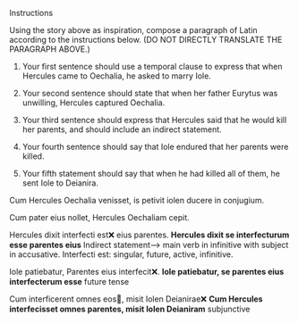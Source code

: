 Instructions

Using the story above as inspiration, compose a paragraph of Latin according to the instructions below. (DO NOT DIRECTLY TRANSLATE THE PARAGRAPH ABOVE.)

1. Your first sentence should use a temporal clause to express that when Hercules came to Oechalia, he asked to marry Iole.

2. Your second sentence should state that when her father Eurytus was unwilling, Hercules captured Oechalia.

3. Your third sentence should express that Hercules said that he would kill her parents, and should include an indirect statement.

4. Your fourth sentence should say that Iole endured that her parents were killed.

5. Your fifth statement should say that when he had killed all of them, he sent Iole to Deianira.

Cum Hercules Oechalia venisset, is petivit iolen ducere in conjugium.

Cum pater eius nollet, Hercules Oechaliam cepit.

Hercules dixit interfecti est❌ eius parentes. **Hercules dixit se interfecturum esse parentes eius** Indirect statement--> main verb in infinitive with subject in accusative. Interfecti est: singular, future, active, infinitive.

Iole patiebatur, Parentes eius interfecit❌. **Iole patiebatur, se parentes eius interfecterum esse** future tense

Cum interficerent omnes eos🤔, misit Iolen Deianirae❌ **Cum Hercules interfecisset omnes parentes, misit Iolen Deianiram** subjunctive
